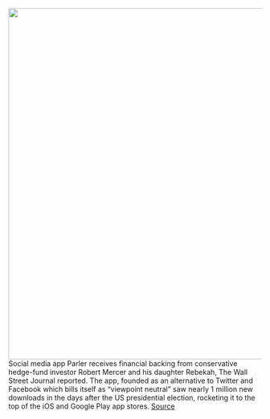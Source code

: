 <img src='https://cdn.vox-cdn.com/thumbor/FxDOjsf1Yajer-jPTwN6cNlO49g=/0x0:4000x2628/1200x800/filters:focal(1680x994:2320x1634)/cdn.vox-cdn.com/uploads/chorus_image/image/67790085/1225872882.0.jpg' width='700px' /><br/>
Social media app Parler receives financial backing from conservative hedge-fund investor Robert Mercer and his daughter Rebekah, The Wall Street Journal reported. The app, founded as an alternative to Twitter and Facebook which bills itself as “viewpoint neutral” saw nearly 1 million new downloads in the days after the US presidential election, rocketing it to the top of the iOS and Google Play app stores.
<a href='https://www.theverge.com/2020/11/14/21565344/parler-funding-conservative-mercer-app-trump-twitter-facebook'> Source <a/>
